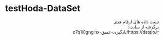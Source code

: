 # testHoda-DataSet
<p dir="rtl" align="right">
تست داده های ارقام هدی<br/>
برگرفته از سایت:<br/> https://dataio.ir/یادگیری-عمیق-q7q1i0gnglhx
</p>
